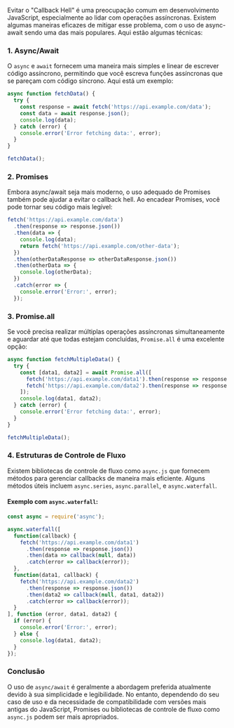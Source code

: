 Evitar o "Callback Hell" é uma preocupação comum em desenvolvimento JavaScript, especialmente ao lidar com operações assíncronas. Existem algumas maneiras eficazes de mitigar esse problema, com o uso de async-await sendo uma das mais populares. Aqui estão algumas técnicas:

### 1. **Async/Await**

O `async` e `await` fornecem uma maneira mais simples e linear de escrever código assíncrono, permitindo que você escreva funções assíncronas que se pareçam com código síncrono. Aqui está um exemplo:

```javascript
async function fetchData() {
  try {
    const response = await fetch('https://api.example.com/data');
    const data = await response.json();
    console.log(data);
  } catch (error) {
    console.error('Error fetching data:', error);
  }
}

fetchData();
```

### 2. **Promises**

Embora async/await seja mais moderno, o uso adequado de Promises também pode ajudar a evitar o callback hell. Ao encadear Promises, você pode tornar seu código mais legível:

```javascript
fetch('https://api.example.com/data')
  .then(response => response.json())
  .then(data => {
    console.log(data);
    return fetch('https://api.example.com/other-data');
  })
  .then(otherDataResponse => otherDataResponse.json())
  .then(otherData => {
    console.log(otherData);
  })
  .catch(error => {
    console.error('Error:', error);
  });
```

### 3. **Promise.all**

Se você precisa realizar múltiplas operações assíncronas simultaneamente e aguardar até que todas estejam concluídas, `Promise.all` é uma excelente opção:

```javascript
async function fetchMultipleData() {
  try {
    const [data1, data2] = await Promise.all([
      fetch('https://api.example.com/data1').then(response => response.json()),
      fetch('https://api.example.com/data2').then(response => response.json())
    ]);
    console.log(data1, data2);
  } catch (error) {
    console.error('Error fetching data:', error);
  }
}

fetchMultipleData();
```

### 4. **Estruturas de Controle de Fluxo**

Existem bibliotecas de controle de fluxo como `async.js` que fornecem métodos para gerenciar callbacks de maneira mais eficiente. Alguns métodos úteis incluem `async.series`, `async.parallel`, e `async.waterfall`.

#### Exemplo com `async.waterfall`:

```javascript
const async = require('async');

async.waterfall([
  function(callback) {
    fetch('https://api.example.com/data1')
      .then(response => response.json())
      .then(data => callback(null, data))
      .catch(error => callback(error));
  },
  function(data1, callback) {
    fetch('https://api.example.com/data2')
      .then(response => response.json())
      .then(data2 => callback(null, data1, data2))
      .catch(error => callback(error));
  }
], function (error, data1, data2) {
  if (error) {
    console.error('Error:', error);
  } else {
    console.log(data1, data2);
  }
});
```

### Conclusão

O uso de `async/await` é geralmente a abordagem preferida atualmente devido à sua simplicidade e legibilidade. No entanto, dependendo do seu caso de uso e da necessidade de compatibilidade com versões mais antigas do JavaScript, Promises ou bibliotecas de controle de fluxo como `async.js` podem ser mais apropriados.